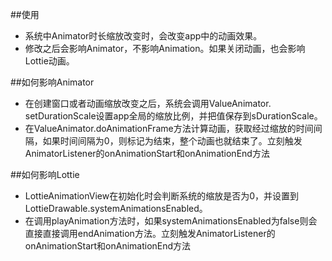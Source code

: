 
##使用

* 系统中Animator时长缩放改变时，会改变app中的动画效果。
* 修改之后会影响Animator，不影响Animation。如果关闭动画，也会影响Lottie动画。

##如何影响Animator

* 在创建窗口或者动画缩放改变之后，系统会调用ValueAnimator. setDurationScale设置app全局的缩放比例，并把值保存到sDurationScale。
* 在ValueAnimator.doAnimationFrame方法计算动画，获取经过缩放的时间间隔，如果时间间隔为0，则标记为结束，整个动画也就结束了。立刻触发AnimatorListener的onAnimationStart和onAnimationEnd方法

##如何影响Lottie

* LottieAnimationView在初始化时会判断系统的缩放是否为0，并设置到LottieDrawable.systemAnimationsEnabled。
* 在调用playAnimation方法时，如果systemAnimationsEnabled为false则会直接直接调用endAnimation方法。立刻触发AnimatorListener的onAnimationStart和onAnimationEnd方法

